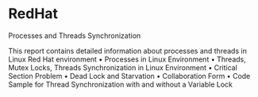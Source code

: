 # RedHat
Processes and Threads Synchronization


This report contains detailed information about processes and threads in Linux Red Hat environment
•	Processes in Linux Environment
•	Threads, Mutex Locks, Threads Synchronization in Linux Environment
•	Critical Section Problem
•	Dead Lock and Starvation 
•	Collaboration Form
•	Code Sample for Thread Synchronization with and without a Variable Lock


